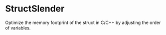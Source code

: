 # StructSlender
Optimize the memory footprint of the struct in C/C++ by adjusting the order of variables.

